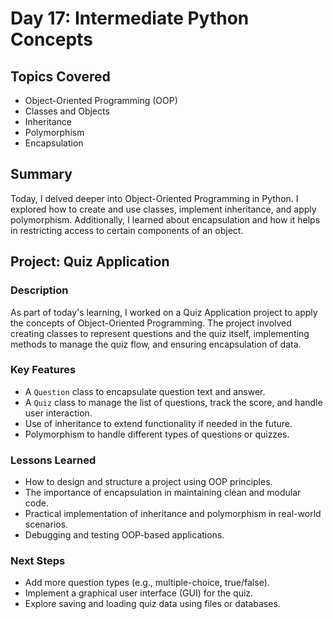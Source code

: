 # Day 17: Intermediate Python Concepts

## Topics Covered
- Object-Oriented Programming (OOP)
- Classes and Objects
- Inheritance
- Polymorphism
- Encapsulation

## Summary
Today, I delved deeper into Object-Oriented Programming in Python. I explored how to create and use classes, implement inheritance, and apply polymorphism. Additionally, I learned about encapsulation and how it helps in restricting access to certain components of an object.

## Project: Quiz Application

### Description
As part of today's learning, I worked on a Quiz Application project to apply the concepts of Object-Oriented Programming. The project involved creating classes to represent questions and the quiz itself, implementing methods to manage the quiz flow, and ensuring encapsulation of data.

### Key Features
- A `Question` class to encapsulate question text and answer.
- A `Quiz` class to manage the list of questions, track the score, and handle user interaction.
- Use of inheritance to extend functionality if needed in the future.
- Polymorphism to handle different types of questions or quizzes.

### Lessons Learned
- How to design and structure a project using OOP principles.
- The importance of encapsulation in maintaining clean and modular code.
- Practical implementation of inheritance and polymorphism in real-world scenarios.
- Debugging and testing OOP-based applications.

### Next Steps
- Add more question types (e.g., multiple-choice, true/false).
- Implement a graphical user interface (GUI) for the quiz.
- Explore saving and loading quiz data using files or databases.

